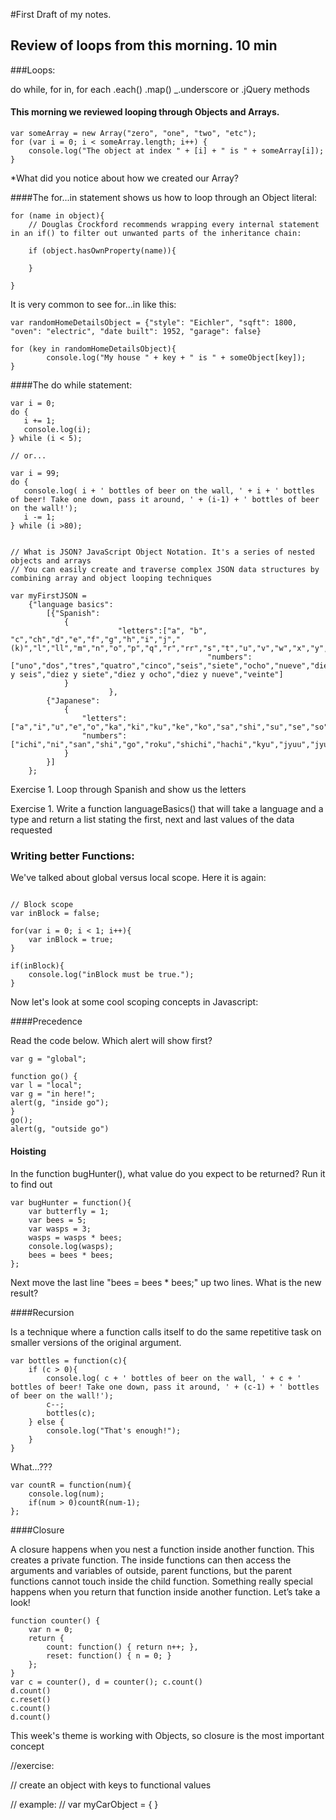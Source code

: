 #First Draft of my notes.

## Review of loops from this morning. 10 min

###Loops:

 do while,  for in, for each   .each()  .map()  _.underscore or .jQuery methods

#### This morning we reviewed looping through Objects and Arrays.

```
var someArray = new Array("zero", "one", "two", "etc");
for (var i = 0; i < someArray.length; i++) {
    console.log("The object at index " + [i] + " is " + someArray[i]);
}
```

*What did you notice about how we created our Array?


####The for...in statement shows us how to loop through an Object literal:

```
for (name in object){
    // Douglas Crockford recommends wrapping every internal statement in an if() to filter out unwanted parts of the inheritance chain:

    if (object.hasOwnProperty(name)){

    }

}

```

It is very common to see for...in like this:

```
var randomHomeDetailsObject = {"style": "Eichler", "sqft": 1800, "oven": "electric", "date built": 1952, "garage": false}

for (key in randomHomeDetailsObject){
        console.log("My house " + key + " is " + someObject[key]);
}

```
####The do while statement:


```
var i = 0;
do {
   i += 1;
   console.log(i);
} while (i < 5);

// or...

var i = 99;
do {
   console.log( i + ' bottles of beer on the wall, ' + i + ' bottles of beer! Take one down, pass it around, ' + (i-1) + ' bottles of beer on the wall!');
   i -= 1;
} while (i >80);


// What is JSON? JavaScript Object Notation. It's a series of nested objects and arrays
// You can easily create and traverse complex JSON data structures by combining array and object looping techniques

var myFirstJSON = 
	{"language basics":
		[{"Spanish":
			{
            			"letters":["a", "b", "c","ch","d","e","f","g","h","i","j","(k)","l","ll","m","n","o","p","q","r","rr","s","t","u","v","w","x","y","z"], 
                                            "numbers":["uno","dos","tres","quatro","cinco","seis","siete","ocho","nueve","diez","once","doce","trece","catorce","quince","diez y seis","diez y siete","diez y ocho","diez y nueve","veinte"]
			}
                      },
		{"Japanese":
			{
				"letters":["a","i","u","e","o","ka","ki","ku","ke","ko","sa","shi","su","se","so","ta","chi","tsu","te","to","na","ni","nu","ne","no","ha","hi","hu","he","ho","ma","mi","mu","me","mo","ya","yu","yo","ra","ri","ru","re","ro","wa","n"],
				"numbers": ["ichi","ni","san","shi","go","roku","shichi","hachi","kyu","jyuu","jyuuichi","jyuuni","jyuusan","jyuushi","jyuugo","jyuuroku","jyuushichi","jyuuhachi","jyuukyu","nijyuu"]
			}
		}]
	};
```
Exercise 1. Loop through Spanish and show us the letters


Exercise 1. Write a function languageBasics() that will take a language and a type and return a list stating the first, next and last values of the data requested


### Writing better Functions:

We've talked about global versus local scope. Here it is again:
```

// Block scope
var inBlock = false;

for(var i = 0; i < 1; i++){
    var inBlock = true;
}

if(inBlock){
    console.log("inBlock must be true.");
}

```

Now let's look at some cool scoping concepts in Javascript:

####Precedence

Read the code below.
Which alert will show first?

```
var g = "global";

function go() { 
var l = "local";
var g = "in here!";
alert(g, "inside go");
}
go();
alert(g, "outside go")

```


#### Hoisting

In the function bugHunter(), what value do you expect to be returned? Run it to find out

```
var bugHunter = function(){
    var butterfly = 1;
    var bees = 5;
    var wasps = 3;
    wasps = wasps * bees;
    console.log(wasps);
    bees = bees * bees;
};
```
Next move the last line "bees = bees * bees;" up two lines. What is the new result?


####Recursion

Is a technique where a function calls itself to do the same repetitive task on smaller versions of the original argument.

```
var bottles = function(c){
    if (c > 0){
        console.log( c + ' bottles of beer on the wall, ' + c + ' bottles of beer! Take one down, pass it around, ' + (c-1) + ' bottles of beer on the wall!');
        c--;
        bottles(c);
    } else {
        console.log("That's enough!");
    }
}
```

What…???

```
var countR = function(num){
    console.log(num);
    if(num > 0)countR(num-1);
};
```


####Closure

A closure happens when you nest a function inside another function. This creates a private function.
The inside functions can then access the arguments and variables of outside, parent functions, but the parent functions cannot touch inside the child function.
Something really special happens when you return that function inside another function. Let’s take a look!


```
function counter() {
    var n = 0;
    return {
        count: function() { return n++; },
        reset: function() { n = 0; }
    };
}
var c = counter(), d = counter(); c.count()
d.count()
c.reset()
c.count()
d.count()
```

This week's theme is working with Objects, so closure is the most important concept

//exercise:

// create an object with keys to functional values

// example:
// var myCarObject = { }
